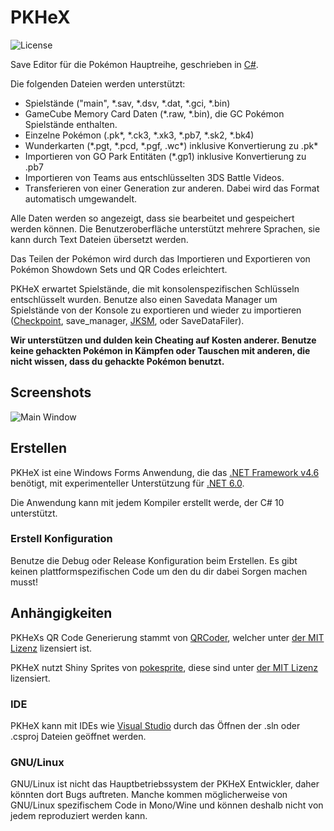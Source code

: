 PKHeX
=====
![License](https://img.shields.io/badge/License-GPLv3-blue.svg)

Save Editor für die Pokémon Hauptreihe, geschrieben in [C#](https://en.wikipedia.org/wiki/C_Sharp_%28programming_language%29).

Die folgenden Dateien werden unterstützt:
* Spielstände ("main", \*.sav, \*.dsv, \*.dat, \*.gci, \*.bin)
* GameCube Memory Card Daten (\*.raw, \*.bin), die GC Pokémon Spielstände enthalten.
* Einzelne Pokémon (.pk\*, \*.ck3, \*.xk3, \*.pb7, \*.sk2, \*.bk4)
* Wunderkarten (\*.pgt, \*.pcd, \*.pgf, .wc\*) inklusive Konvertierung zu .pk\*
* Importieren von GO Park Entitäten (\*.gp1) inklusive Konvertierung zu .pb7
* Importieren von Teams aus entschlüsselten 3DS Battle Videos.
* Transferieren von einer Generation zur anderen. Dabei wird das Format automatisch umgewandelt.

Alle Daten werden so angezeigt, dass sie bearbeitet und gespeichert werden können.
Die Benutzeroberfläche unterstützt mehrere Sprachen, sie kann durch Text Dateien übersetzt werden.

Das Teilen der Pokémon wird durch das Importieren und Exportieren von Pokémon Showdown Sets und QR Codes erleichtert.

PKHeX erwartet Spielstände, die mit konsolenspezifischen Schlüsseln entschlüsselt wurden. Benutze also einen Savedata Manager um Spielstände von der Konsole zu exportieren und wieder zu importieren ([Checkpoint](https://github.com/FlagBrew/Checkpoint), save_manager, [JKSM](https://github.com/J-D-K/JKSM), oder SaveDataFiler).

**Wir unterstützen und dulden kein Cheating auf Kosten anderer. Benutze keine gehackten Pokémon in Kämpfen oder Tauschen mit anderen, die nicht wissen, dass du gehackte Pokémon benutzt.**

## Screenshots

![Main Window](https://i.imgur.com/5421hUR.png)

## Erstellen

PKHeX ist eine Windows Forms Anwendung, die das [.NET Framework v4.6](https://www.microsoft.com/en-us/download/details.aspx?id=48137) benötigt, mit experimenteller Unterstützung für [.NET 6.0](https://dotnet.microsoft.com/download/dotnet/6.0).

Die Anwendung kann mit jedem Kompiler erstellt werde, der C# 10 unterstützt.

### Erstell Konfiguration

Benutze die Debug oder Release Konfiguration beim Erstellen. Es gibt keinen plattformspezifischen Code um den du dir dabei Sorgen machen musst!

## Anhängigkeiten

PKHeXs QR Code Generierung stammt von [QRCoder](https://github.com/codebude/QRCoder), welcher unter [der MIT Lizenz](https://github.com/codebude/QRCoder/blob/master/LICENSE.txt) lizensiert ist.

PKHeX nutzt Shiny Sprites von [pokesprite](https://github.com/msikma/pokesprite), diese sind unter [der MIT Lizenz](https://github.com/msikma/pokesprite/blob/master/LICENSE) lizensiert.

### IDE

PKHeX kann mit IDEs wie [Visual Studio](https://visualstudio.microsoft.com/downloads/) durch das Öffnen der .sln oder .csproj Dateien geöffnet werden.

### GNU/Linux

GNU/Linux ist nicht das Hauptbetriebssystem der PKHeX Entwickler, daher könnten dort Bugs auftreten. Manche kommen möglicherweise von GNU/Linux spezifischem Code in Mono/Wine und können deshalb nicht von jedem reproduziert werden kann.

